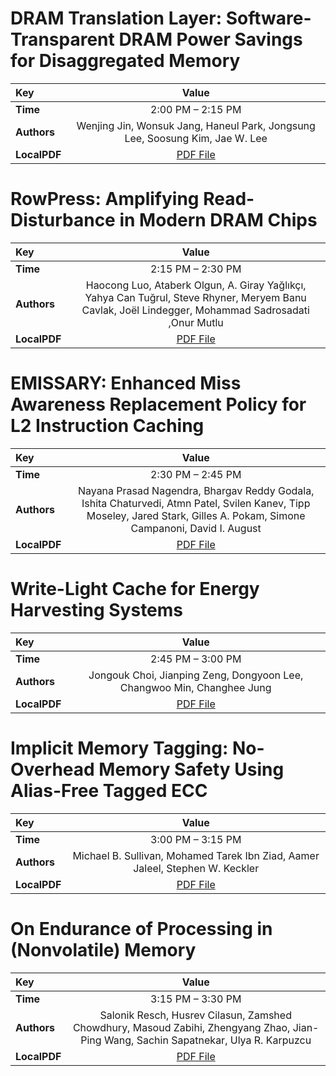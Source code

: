 
# DRAM Translation Layer: Software-Transparent DRAM Power Savings for Disaggregated Memory

| Key | Value |
:----- | :----: 
|**Time** | 2:00 PM – 2:15 PM |
|**Authors** | Wenjing Jin, Wonsuk Jang, Haneul Park, Jongsung Lee, Soosung Kim, Jae W. Lee |
|**LocalPDF** | [PDF File](Jin%20et%20al.%20-%202023%20-%20DRAM%20Translation%20Layer%20Software-Transparent%20DRAM%20.pdf) |









# RowPress: Amplifying Read-Disturbance in Modern DRAM Chips

| Key | Value |
:----- | :----: 
|**Time** | 2:15 PM – 2:30 PM |
|**Authors** | Haocong Luo, Ataberk Olgun, A. Giray Yağlıkçı, Yahya Can Tuğrul, Steve Rhyner, Meryem Banu Cavlak, Joël Lindegger, Mohammad Sadrosadati ,Onur Mutlu |
|**LocalPDF** | [PDF File](Luo%20et%20al.%20-%202023%20-%20RowPress%20Amplifying%20Read%20Disturbance%20in%20Modern%20DR.pdf) |









# EMISSARY: Enhanced Miss Awareness Replacement Policy for L2 Instruction Caching

| Key | Value |
:----- | :----: 
|**Time** | 2:30 PM – 2:45 PM |
|**Authors** | Nayana Prasad Nagendra, Bhargav Reddy Godala, Ishita Chaturvedi, Atmn Patel, Svilen Kanev, Tipp Moseley, Jared Stark, Gilles A. Pokam, Simone Campanoni, David I. August |
|**LocalPDF** | [PDF File](Nagendra%20et%20al.%20-%202023%20-%20EMISSARY%20Enhanced%20Miss%20Awareness%20Replacement%20Poli.pdf) |









# Write-Light Cache for Energy Harvesting Systems

| Key | Value |
:----- | :----: 
|**Time** | 2:45 PM – 3:00 PM |
|**Authors** | Jongouk Choi, Jianping Zeng, Dongyoon Lee, Changwoo Min, Changhee Jung |
|**LocalPDF** | [PDF File](Choi%20et%20al.%20-%202023%20-%20Write-Light%20Cache%20for%20Energy%20Harvesting%20Systems.pdf) |









# Implicit Memory Tagging: No-Overhead Memory Safety Using Alias-Free Tagged ECC

| Key | Value |
:----- | :----: 
|**Time** | 3:00 PM – 3:15 PM |
|**Authors** | Michael B. Sullivan, Mohamed Tarek Ibn Ziad, Aamer Jaleel, Stephen W. Keckler |
|**LocalPDF** | [PDF File](Sullivan%20et%20al.%20-%202023%20-%20Implicit%20Memory%20Tagging%20No-Overhead%20Memory%20Safety.pdf) |









# On Endurance of Processing in (Nonvolatile) Memory

| Key | Value |
:----- | :----: 
|**Time** | 3:15 PM – 3:30 PM |
|**Authors** | Salonik Resch, Husrev Cilasun, Zamshed Chowdhury, Masoud Zabihi, Zhengyang Zhao, Jian-Ping Wang, Sachin Sapatnekar, Ulya R. Karpuzcu |
|**LocalPDF** | [PDF File](Resch%20et%20al.%20-%202023%20-%20On%20Endurance%20of%20Processing%20in%20(Nonvolatile)%20Memory.pdf) |








